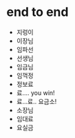 # end to end

- 지렁이
- 이장님
- 임파선
- 선생님
- 임금님
- 임꺽정
- 정보료
- 료.... you win!
- 료...료.. 요금소!
- 소장님
- 임대료
- 요실금